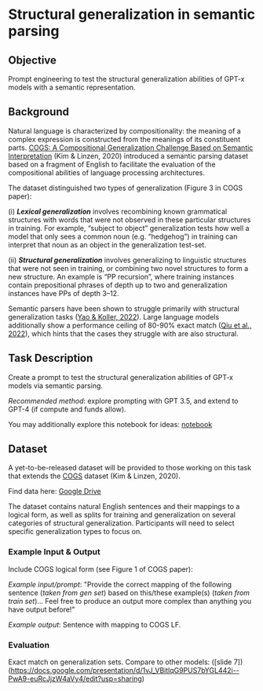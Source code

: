 

# Structural generalization in semantic parsing

## Objective
Prompt engineering to test the structural generalization abilities of GPT-x models with a semantic representation. 


## Background

Natural language is characterized by compositionality: the meaning of a complex expression is constructed from the meanings 
of its constituent parts. [COGS: A Compositional Generalization Challenge Based on Semantic Interpretation](https://aclanthology.org/2020.emnlp-main.731/)
(Kim & Linzen, 2020) introduced a semantic parsing dataset based on a fragment of English to facilitate the evaluation of the compositional abilities of language
processing architectures. 

The dataset distinguished two types of generalization (Figure 3 in COGS paper): 


(i) **_Lexical generalization_** involves recombining
known grammatical structures with words that were not observed in these particular structures in training. For example, “subject
to object” generalization tests how well a model that only sees a common noun (e.g. “hedgehog”)
in training can interpret that noun as an object in the generalization test-set. 

(ii) **_Structural generalization_** involves
generalizing to linguistic structures that were not
seen in training, or combining two novel structures to form a new structure. An example is “PP recursion”, where training
instances contain prepositional phrases of depth up
to two and generalization instances have PPs of depth 3–12. 

Semantic parsers have been shown to struggle primarily with structural generalization tasks ([Yao & Koller, 2022](https://aclanthology.org/2022.emnlp-main.337/)).
Large language models additionally show a performance ceiling of 80-90% exact match ([Qiu et al., 2022](https://aclanthology.org/2022.emnlp-main.624.pdf)), which hints that the cases they struggle with are also structural. 

## Task Description

Create a prompt to test the structural generalization abilities of GPT-x models via semantic parsing. 

_Recommended method_: explore prompting with GPT 3.5, and extend to GPT-4 (if compute and funds allow). 

You may additionally explore this notebook for ideas: [notebook](https://github.com/frankaging/ReCOGS/blob/main/prompt_playground_public.ipynb)


## Dataset 

A yet-to-be-released dataset will be provided to those working on this task that extends the [COGS](https://github.com/najoungkim/COGS) dataset (Kim & Linzen, 2020). 

Find data here: [Google Drive](https://drive.google.com/drive/folders/1f4rKR8FN438WcXvhTk5JnGNB-TpygCpT?usp=sharing)

The dataset contains natural English sentences and their mappings to a logical form, as well as splits for training and generalization on several categories of structural generalization. 
Participants will need to select specific generalization types to focus on.

### Example Input & Output

Include COGS logical form (see Figure 1 of COGS paper):


_Example input/prompt_: "Provide the correct mapping of the following sentence (_taken from gen set_) based on this/these example(s) (_taken from train set_)...
Feel free to produce an output more complex than anything you have output before!"

_Example output_: Sentence with mapping to COGS LF.


### Evaluation

Exact match on generalization sets. Compare to other models: ([slide 7])(https://docs.google.com/presentation/d/1vJ_VBitlqG9PUS7bYGL442i--PwA9-euRcJjzW4aVy4/edit?usp=sharing) 


